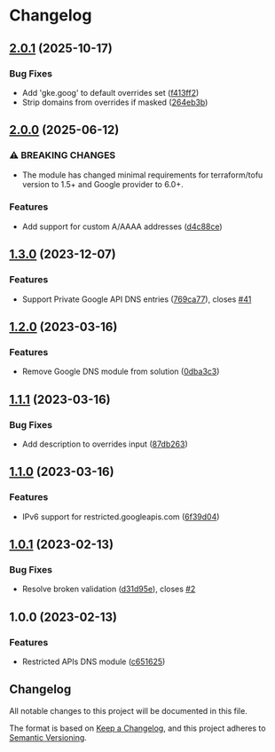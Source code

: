 # Changelog

## [2.0.1](https://github.com/memes/terraform-google-restricted-apis-dns/compare/v2.0.0...v2.0.1) (2025-10-17)


### Bug Fixes

* Add 'gke.goog' to default overrides set ([f413ff2](https://github.com/memes/terraform-google-restricted-apis-dns/commit/f413ff2c68e8a808bad56b917aaf0211647717a2))
* Strip domains from overrides if masked ([264eb3b](https://github.com/memes/terraform-google-restricted-apis-dns/commit/264eb3b11f9be88adc821a322163b6976d362b1d))

## [2.0.0](https://github.com/memes/terraform-google-restricted-apis-dns/compare/v1.3.0...v2.0.0) (2025-06-12)


### ⚠ BREAKING CHANGES

* The module has changed minimal requirements for terraform/tofu version to 1.5+ and Google provider to 6.0+.

### Features

* Add support for custom A/AAAA addresses ([d4c88ce](https://github.com/memes/terraform-google-restricted-apis-dns/commit/d4c88ce63a6e3dcb9e5051bbd3bf895edf93cf84))

## [1.3.0](https://github.com/memes/terraform-google-restricted-apis-dns/compare/v1.2.0...v1.3.0) (2023-12-07)


### Features

* Support Private Google API DNS entries ([769ca77](https://github.com/memes/terraform-google-restricted-apis-dns/commit/769ca77701f8701c139d0c8e4e2b97afddfd3d73)), closes [#41](https://github.com/memes/terraform-google-restricted-apis-dns/issues/41)

## [1.2.0](https://github.com/memes/terraform-google-restricted-apis-dns/compare/v1.1.1...v1.2.0) (2023-03-16)


### Features

* Remove Google DNS module from solution ([0dba3c3](https://github.com/memes/terraform-google-restricted-apis-dns/commit/0dba3c30667b5d9a4d2c85188ec71effc32e7f9a))

## [1.1.1](https://github.com/memes/terraform-google-restricted-apis-dns/compare/v1.1.0...v1.1.1) (2023-03-16)


### Bug Fixes

* Add description to overrides input ([87db263](https://github.com/memes/terraform-google-restricted-apis-dns/commit/87db263d643fa90387b19bb082309c93b7d998b6))

## [1.1.0](https://github.com/memes/terraform-google-restricted-apis-dns/compare/v1.0.1...v1.1.0) (2023-03-16)


### Features

* IPv6 support for restricted.googleapis.com ([6f39d04](https://github.com/memes/terraform-google-restricted-apis-dns/commit/6f39d0472823ddbdc3f252d94bb0ca5424dd1e79))

## [1.0.1](https://github.com/memes/terraform-google-restricted-apis-dns/compare/v1.0.0...v1.0.1) (2023-02-13)


### Bug Fixes

* Resolve broken validation ([d31d95e](https://github.com/memes/terraform-google-restricted-apis-dns/commit/d31d95e7415ee1b9279f207915038f4e7a9e45f0)), closes [#2](https://github.com/memes/terraform-google-restricted-apis-dns/issues/2)

## 1.0.0 (2023-02-13)


### Features

* Restricted APIs DNS module ([c651625](https://github.com/memes/terraform-google-restricted-apis-dns/commit/c651625c80d3c350ce6b4442256f1fd73dcb6690))

## Changelog

<!-- markdownlint-disable MD024 -->

All notable changes to this project will be documented in this file.

The format is based on [Keep a Changelog](https://keepachangelog.com/en/1.0.0/),
and this project adheres to [Semantic Versioning](https://semver.org/spec/v2.0.0.html).
